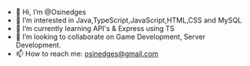 - 👋 Hi, I’m @Osinedges
- 👀 I’m interested in Java,TypeScript,JavaScript,HTML,CSS and MySQL
- 🌱 I’m currently learning API's & Express using TS
- 💞️ I’m looking to collaborate on Game Development, Server Development.
- 📫 How to reach me: osinedges@gmail.com

